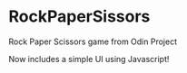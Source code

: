 # RockPaperSissors
Rock Paper Scissors game from Odin Project

Now includes a simple UI using Javascript!
